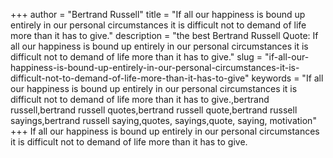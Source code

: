 +++
author = "Bertrand Russell"
title = "If all our happiness is bound up entirely in our personal circumstances it is difficult not to demand of life more than it has to give."
description = "the best Bertrand Russell Quote: If all our happiness is bound up entirely in our personal circumstances it is difficult not to demand of life more than it has to give."
slug = "if-all-our-happiness-is-bound-up-entirely-in-our-personal-circumstances-it-is-difficult-not-to-demand-of-life-more-than-it-has-to-give"
keywords = "If all our happiness is bound up entirely in our personal circumstances it is difficult not to demand of life more than it has to give.,bertrand russell,bertrand russell quotes,bertrand russell quote,bertrand russell sayings,bertrand russell saying,quotes, sayings,quote, saying, motivation"
+++
If all our happiness is bound up entirely in our personal circumstances it is difficult not to demand of life more than it has to give.
